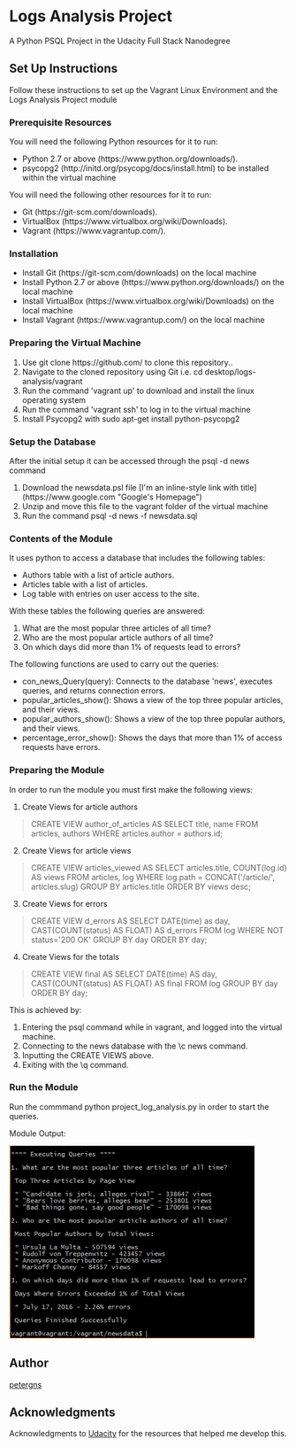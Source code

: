 # Logs Analysis Project
A Python PSQL Project in the Udacity Full Stack Nanodegree

## Set Up Instructions
Follow these instructions to set up the Vagrant Linux Environment and the Logs Analysis Project module

### Prerequisite Resources
You will need the following Python resources for it to run:
<ul>
  <li>Python 2.7 or above (https://www.python.org/downloads/).
  <li>psycopg2 (http://initd.org/psycopg/docs/install.html) to be installed within the virtual machine
</ul>

You will need the following other resources for it to run:
<ul>
  <li>Git (https://git-scm.com/downloads).
  <li>VirtualBox (https://www.virtualbox.org/wiki/Downloads).
  <li>Vagrant (https://www.vagrantup.com/).
</ul>

### Installation

<ul>
  <li>Install Git (https://git-scm.com/downloads) on the local machine
  <li>Install Python 2.7 or above (https://www.python.org/downloads/) on the local machine
  <li>Install VirtualBox (https://www.virtualbox.org/wiki/Downloads) on the local machine
  <li>Install Vagrant (https://www.vagrantup.com/) on the local machine
</ul>

### Preparing the Virtual Machine
<ol>
  <li>Use git clone https://github.com/ to clone this repository..
  <li>Navigate to the cloned repository using Git i.e. cd desktop/logs-analysis/vagrant
  <li>Run the command 'vagrant up' to download and install the linux operating system
  <li>Run the command 'vagrant ssh' to log in to the virtual machine
  <li>Install Psycopg2 with sudo apt-get install python-psycopg2
 </ol>

### Setup the Database
After the initial setup it can be accessed through the psql -d news command 
<ol>
  <li>Download the newsdata.psl file [I'm an inline-style link with title](https://www.google.com "Google's Homepage")
  <li>Unzip and move this file to the vagrant folder of the virtual machine
  <li>Run the command psql -d news -f newsdata.sql 
</ol>

### Contents of the Module
It uses python to access a database that includes the following tables:
<ul>
  <li>Authors table with a list of article authors.
  <li>Articles table with a list of articles.
  <li>Log table with entries on user access to the site.
</ul>
With these tables the following queries are answered:
<ol>
  <li>What are the most popular three articles of all time?
  <li>Who are the most popular article authors of all time?
  <li>On which days did more than 1% of requests lead to errors?
</ol>

The following functions are used to carry out the queries:
<ul>
  <li>con_news_Query(query): Connects to the database 'news', executes queries, and returns connection errors.
  <li>popular_articles_show(): Shows a view of the top three popular articles, and their views.
  <li>popular_authors_show(): Shows a view of the top three popular authors, and their views.
  <li>percentage_error_show(): Shows the days that more than 1% of access requests have errors.
</ul>

### Preparing the Module
In order to run the module you must first make the following views:

1. Create Views for article authors
> CREATE VIEW author_of_articles AS
SELECT title, name
FROM articles, authors
WHERE articles.author = authors.id;
2. Create Views for article views
> CREATE VIEW articles_viewed AS
SELECT articles.title, COUNT(log.id) AS views
FROM articles, log
WHERE log.path = CONCAT('/article/', articles.slug)
GROUP BY articles.title
ORDER BY views desc;
3. Create Views for errors
> CREATE VIEW d_errors AS
SELECT DATE(time) as day, CAST(COUNT(status) AS FLOAT) AS d_errors
FROM log
WHERE NOT status='200 OK'
GROUP BY day
ORDER BY day;
4. Create Views for the totals
> CREATE VIEW final AS
SELECT DATE(time) AS day, CAST(COUNT(status) AS FLOAT) AS final
FROM log
GROUP BY day
ORDER BY day;

This is achieved by:
<ol>
  <li>Entering the psql command while in vagrant, and logged into the virtual machine.
  <li>Connecting to the news database with the \c news command.
  <li>Inputting the CREATE VIEWS above.
  <li>Exiting with the \q command.
</ol>

### Run the Module
Run the commmand python project_log_analysis.py in order to start the queries.

Module Output:

![Image of Output](https://github.com/petergns/logs-analysis/blob/master/Queries%20Finished.PNG)

## Author
[petergns](https://github.com/petergns)

## Acknowledgments
Acknowledgments to [Udacity](https://www.udacity.com/) for the resources that helped me develop this.

